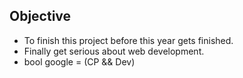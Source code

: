 ## Objective
- To finish this project before this year gets finished.
- Finally get serious about web development.
- bool google = (CP && Dev) 
